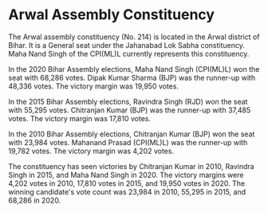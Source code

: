 # Arwal Assembly Constituency

The Arwal assembly constituency (No. 214) is located in the Arwal district of Bihar. It is a General seat under the Jahanabad Lok Sabha constituency. Maha Nand Singh of the CPI(ML)L currently represents this constituency.

In the 2020 Bihar Assembly elections, Maha Nand Singh (CPI(ML)L) won the seat with 68,286 votes. Dipak Kumar Sharma (BJP) was the runner-up with 48,336 votes. The victory margin was 19,950 votes.

In the 2015 Bihar Assembly elections, Ravindra Singh (RJD) won the seat with 55,295 votes. Chitranjan Kumar (BJP) was the runner-up with 37,485 votes. The victory margin was 17,810 votes.

In the 2010 Bihar Assembly elections, Chitranjan Kumar (BJP) won the seat with 23,984 votes. Mahanand Prasad (CPI(ML)L) was the runner-up with 19,782 votes. The victory margin was 4,202 votes.

The constituency has seen victories by Chitranjan Kumar in 2010, Ravindra Singh in 2015, and Maha Nand Singh in 2020. The victory margins were 4,202 votes in 2010, 17,810 votes in 2015, and 19,950 votes in 2020. The winning candidate's vote count was 23,984 in 2010, 55,295 in 2015, and 68,286 in 2020.
